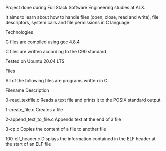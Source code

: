 Project done during Full Stack Software Engineering studies at ALX.

It aims to learn about how to handle files (open, close, read and write), file descriptors, system calls and file permissions in C language.



Technologies

C files are compiled using gcc 4.8.4

C files are written according to the C90 standard

Tested on Ubuntu 20.04 LTS

Files

All of the following files are programs written in C:



Filename	Description

0-read_textfile.c	Reads a text file and prints it to the POSIX standard output

1-create_file.c	Creates a file

2-append_text_to_file.c	Appends text at the end of a file

3-cp.c	Copies the content of a file to another file

100-elf_header.c	Displays the information contained in the ELF header at the start of an ELF file
